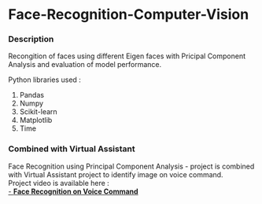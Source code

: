 # Face-Recognition-Computer-Vision
### Description
Recongition of faces using different Eigen faces with Pricipal Component Analysis and evaluation of model performance.

Python libraries used :

1. Pandas
2. Numpy
3. Scikit-learn
4. Matplotlib
5. Time


### Combined with Virtual Assistant

Face Recognition using Principal Component Analysis - project is combined with Virtual Assistant project to identify image on voice command.</br>
Project video is available here :</br>
<a href =  "https://github.com/aniketsinha06/Face-Recognition-Computer-Vision/tree/master/Video">- __Face Recognition on Voice Command__</a></br>


